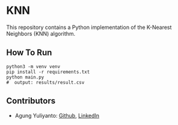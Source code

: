 KNN
========================================
This repository contains a Python implementation of the K-Nearest Neighbors (KNN) algorithm.

## How To Run

```shell
python3 -m venv venv
pip install -r requirements.txt
python main.py
#  output: results/result.csv
```


## Contributors
* Agung Yuliyanto: [Github](https://github.com/agung96tm), [LinkedIn](https://www.linkedin.com/in/agung96tm/)
